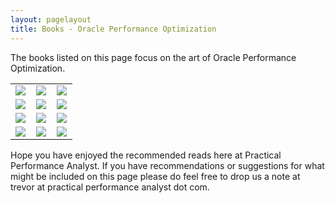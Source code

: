 ```yaml
---
layout: pagelayout
title: Books - Oracle Performance Optimization
---
```


The books listed on this page focus on the art of Oracle Performance Optimization. 

<table>
<tr>
<td>
<a target="_blank"  href="https://www.amazon.com/gp/product/059600527X/ref=as_li_tl?ie=UTF8&camp=1789&creative=9325&creativeASIN=059600527X&linkCode=as2&tag=practperfoana-20&linkId=0194fd7efa7926ab55f1a2c0ba21912f"><img border="0" src="//ws-na.amazon-adsystem.com/widgets/q?_encoding=UTF8&MarketPlace=US&ASIN=059600527X&ServiceVersion=20070822&ID=AsinImage&WS=1&Format=_SL250_&tag=practperfoana-20" ></a><img src="//ir-na.amazon-adsystem.com/e/ir?t=practperfoana-20&l=am2&o=1&a=059600527X" width="1" height="1" border="0" alt="" style="border:none !important; margin:0px !important;" />
</td>
<td>
<a target="_blank"  href="https://www.amazon.com/gp/product/143025758X/ref=as_li_tl?ie=UTF8&camp=1789&creative=9325&creativeASIN=143025758X&linkCode=as2&tag=practperfoana-20&linkId=b333fceb762114f0235dd0bd2181de5c"><img border="0" src="//ws-na.amazon-adsystem.com/widgets/q?_encoding=UTF8&MarketPlace=US&ASIN=143025758X&ServiceVersion=20070822&ID=AsinImage&WS=1&Format=_SL250_&tag=practperfoana-20" ></a><img src="//ir-na.amazon-adsystem.com/e/ir?t=practperfoana-20&l=am2&o=1&a=143025758X" width="1" height="1" border="0" alt="" style="border:none !important; margin:0px !important;" />
</td>
<td>
<a target="_blank"  href="https://www.amazon.com/gp/product/1430262982/ref=as_li_tl?ie=UTF8&camp=1789&creative=9325&creativeASIN=1430262982&linkCode=as2&tag=practperfoana-20&linkId=d191fcd5d4b1ad0f56cad8fefc49e01a"><img border="0" src="//ws-na.amazon-adsystem.com/widgets/q?_encoding=UTF8&MarketPlace=US&ASIN=1430262982&ServiceVersion=20070822&ID=AsinImage&WS=1&Format=_SL250_&tag=practperfoana-20" ></a><img src="//ir-na.amazon-adsystem.com/e/ir?t=practperfoana-20&l=am2&o=1&a=1430262982" width="1" height="1" border="0" alt="" style="border:none !important; margin:0px !important;" />
</td>
</tr>

<tr>
<td>
<a target="_blank"  href="https://www.amazon.com/gp/product/1259589684/ref=as_li_tl?ie=UTF8&camp=1789&creative=9325&creativeASIN=1259589684&linkCode=as2&tag=practperfoana-20&linkId=fe0d5b90c1f520972f1eac63bb8b2098"><img border="0" src="//ws-na.amazon-adsystem.com/widgets/q?_encoding=UTF8&MarketPlace=US&ASIN=1259589684&ServiceVersion=20070822&ID=AsinImage&WS=1&Format=_SL250_&tag=practperfoana-20" ></a><img src="//ir-na.amazon-adsystem.com/e/ir?t=practperfoana-20&l=am2&o=1&a=1259589684" width="1" height="1" border="0" alt="" style="border:none !important; margin:0px !important;" />
</td>
<td>
<a target="_blank"  href="https://www.amazon.com/gp/product/1484207610/ref=as_li_tl?ie=UTF8&camp=1789&creative=9325&creativeASIN=1484207610&linkCode=as2&tag=practperfoana-20&linkId=ddc1281ebc97e840900d974e79c6610c"><img border="0" src="//ws-na.amazon-adsystem.com/widgets/q?_encoding=UTF8&MarketPlace=US&ASIN=1484207610&ServiceVersion=20070822&ID=AsinImage&WS=1&Format=_SL250_&tag=practperfoana-20" ></a><img src="//ir-na.amazon-adsystem.com/e/ir?t=practperfoana-20&l=am2&o=1&a=1484207610" width="1" height="1" border="0" alt="" style="border:none !important; margin:0px !important;" />
</td>
<td>
<a target="_blank"  href="https://www.amazon.com/gp/product/1430248092/ref=as_li_tl?ie=UTF8&camp=1789&creative=9325&creativeASIN=1430248092&linkCode=as2&tag=practperfoana-20&linkId=a0f3825cff35b89415821c79f4b70314"><img border="0" src="//ws-na.amazon-adsystem.com/widgets/q?_encoding=UTF8&MarketPlace=US&ASIN=1430248092&ServiceVersion=20070822&ID=AsinImage&WS=1&Format=_SL250_&tag=practperfoana-20" ></a><img src="//ir-na.amazon-adsystem.com/e/ir?t=practperfoana-20&l=am2&o=1&a=1430248092" width="1" height="1" border="0" alt="" style="border:none !important; margin:0px !important;" />
</td>
</tr>

<tr>
<td>
<a target="_blank"  href="https://www.amazon.com/gp/product/1430229462/ref=as_li_tl?ie=UTF8&camp=1789&creative=9325&creativeASIN=1430229462&linkCode=as2&tag=practperfoana-20&linkId=c46217211bb5b5ec02cb34fc54cf8f39"><img border="0" src="//ws-na.amazon-adsystem.com/widgets/q?_encoding=UTF8&MarketPlace=US&ASIN=1430229462&ServiceVersion=20070822&ID=AsinImage&WS=1&Format=_SL250_&tag=practperfoana-20" ></a><img src="//ir-na.amazon-adsystem.com/e/ir?t=practperfoana-20&l=am2&o=1&a=1430229462" width="1" height="1" border="0" alt="" style="border:none !important; margin:0px !important;" />
</td>
<td>
<a target="_blank"  href="https://www.amazon.com/gp/product/007222729X/ref=as_li_tl?ie=UTF8&camp=1789&creative=9325&creativeASIN=007222729X&linkCode=as2&tag=practperfoana-20&linkId=7bcc0408fb0c7d80deb9e6aad239eb32"><img border="0" src="//ws-na.amazon-adsystem.com/widgets/q?_encoding=UTF8&MarketPlace=US&ASIN=007222729X&ServiceVersion=20070822&ID=AsinImage&WS=1&Format=_SL250_&tag=practperfoana-20" ></a><img src="//ir-na.amazon-adsystem.com/e/ir?t=practperfoana-20&l=am2&o=1&a=007222729X" width="1" height="1" border="0" alt="" style="border:none !important; margin:0px !important;" />
</td>
<td>
<a target="_blank"  href="https://www.amazon.com/gp/product/0596005733/ref=as_li_tl?ie=UTF8&camp=1789&creative=9325&creativeASIN=0596005733&linkCode=as2&tag=practperfoana-20&linkId=84a973bebc12e8f8ed085c3654c54a39"><img border="0" src="//ws-na.amazon-adsystem.com/widgets/q?_encoding=UTF8&MarketPlace=US&ASIN=0596005733&ServiceVersion=20070822&ID=AsinImage&WS=1&Format=_SL250_&tag=practperfoana-20" ></a><img src="//ir-na.amazon-adsystem.com/e/ir?t=practperfoana-20&l=am2&o=1&a=0596005733" width="1" height="1" border="0" alt="" style="border:none !important; margin:0px !important;" />
</td>
</tr>

<tr>
<td>
<a target="_blank"  href="https://www.amazon.com/gp/product/1590591992/ref=as_li_tl?ie=UTF8&camp=1789&creative=9325&creativeASIN=1590591992&linkCode=as2&tag=practperfoana-20&linkId=5a1ceebe59c7a668273b3e9713e65e55"><img border="0" src="//ws-na.amazon-adsystem.com/widgets/q?_encoding=UTF8&MarketPlace=US&ASIN=1590591992&ServiceVersion=20070822&ID=AsinImage&WS=1&Format=_SL250_&tag=practperfoana-20" ></a><img src="//ir-na.amazon-adsystem.com/e/ir?t=practperfoana-20&l=am2&o=1&a=1590591992" width="1" height="1" border="0" alt="" style="border:none !important; margin:0px !important;" />
</td>
<td>
<a target="_blank"  href="https://www.amazon.com/gp/product/1590596366/ref=as_li_tl?ie=UTF8&camp=1789&creative=9325&creativeASIN=1590596366&linkCode=as2&tag=practperfoana-20&linkId=8c1dfa5f270cdc1aa8dc1845c24f047a"><img border="0" src="//ws-na.amazon-adsystem.com/widgets/q?_encoding=UTF8&MarketPlace=US&ASIN=1590596366&ServiceVersion=20070822&ID=AsinImage&WS=1&Format=_SL250_&tag=practperfoana-20" ></a><img src="//ir-na.amazon-adsystem.com/e/ir?t=practperfoana-20&l=am2&o=1&a=1590596366" width="1" height="1" border="0" alt="" style="border:none !important; margin:0px !important;" />
</td>
<td>
<a target="_blank"  href="https://www.amazon.com/gp/product/1501022695/ref=as_li_tl?ie=UTF8&camp=1789&creative=9325&creativeASIN=1501022695&linkCode=as2&tag=practperfoana-20&linkId=d43d67bdf784b8ed1cda0db20fdb7ddf"><img border="0" src="//ws-na.amazon-adsystem.com/widgets/q?_encoding=UTF8&MarketPlace=US&ASIN=1501022695&ServiceVersion=20070822&ID=AsinImage&WS=1&Format=_SL250_&tag=practperfoana-20" ></a><img src="//ir-na.amazon-adsystem.com/e/ir?t=practperfoana-20&l=am2&o=1&a=1501022695" width="1" height="1" border="0" alt="" style="border:none !important; margin:0px !important;" />
</td>
</tr>

</table>


Hope you have enjoyed the recommended reads here at Practical Performance Analyst. If you have recommendations or suggestions for what might be included on this page please do feel free to drop us a note at trevor at practical performance analyst dot com.
